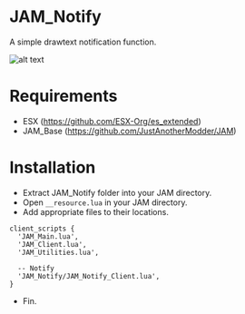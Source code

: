 # JAM_Notify
A simple drawtext notification function.

![alt text](https://cdn.discordapp.com/attachments/560809327007367178/568050976192331796/unknown.png)

# Requirements

- ESX (https://github.com/ESX-Org/es_extended)
- JAM_Base (https://github.com/JustAnotherModder/JAM)

# Installation

- Extract JAM_Notify folder into your JAM directory.
- Open `__resource.lua` in your JAM directory.
- Add appropriate files to their locations.

```
client_scripts {
  'JAM_Main.lua',
  'JAM_Client.lua',
  'JAM_Utilities.lua',

  -- Notify
  'JAM_Notify/JAM_Notify_Client.lua',
}
```

- Fin.

